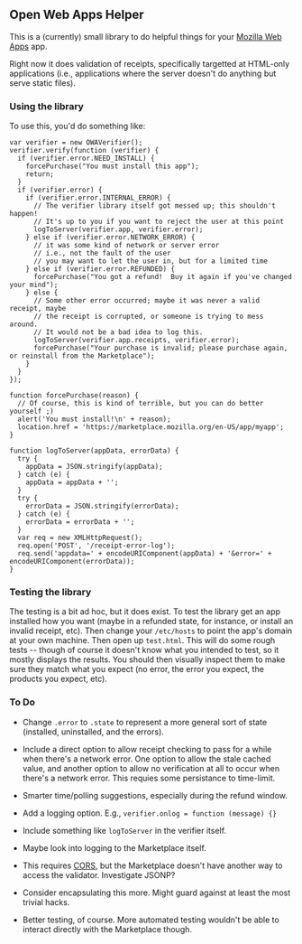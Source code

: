 ## Open Web Apps Helper

This is a (currently) small library to do helpful things for your
[Mozilla Web Apps](https://www.mozilla.org/en-US/apps/partners/) app.

Right now it does validation of receipts, specifically targetted at
HTML-only applications (i.e., applications where the server doesn't do
anything but serve static files).

### Using the library

To use this, you'd do something like:

    var verifier = new OWAVerifier();
    verifier.verify(function (verifier) {
      if (verifier.error.NEED_INSTALL) {
        forcePurchase("You must install this app");
        return;
      }
      if (verifier.error) {
        if (verifier.error.INTERNAL_ERROR) {
          // The verifier library itself got messed up; this shouldn't happen!
          // It's up to you if you want to reject the user at this point
          logToServer(verifier.app, verifier.error);
        } else if (verifier.error.NETWORK_ERROR) {
          // it was some kind of network or server error
          // i.e., not the fault of the user
          // you may want to let the user in, but for a limited time
        } else if (verifier.error.REFUNDED) {
          forcePurchase("You got a refund!  Buy it again if you've changed your mind");
        } else {
          // Some other error occurred; maybe it was never a valid receipt, maybe
          // the receipt is corrupted, or someone is trying to mess around.
          // It would not be a bad idea to log this.
          logToServer(verifier.app.receipts, verifier.error);
          forcePurchase("Your purchase is invalid; please purchase again, or reinstall from the Marketplace");
        }
      }
    });

    function forcePurchase(reason) {
      // Of course, this is kind of terrible, but you can do better yourself ;)
      alert('You must install!\n' + reason);
      location.href = 'https://marketplace.mozilla.org/en-US/app/myapp';
    }

    function logToServer(appData, errorData) {
      try {
        appData = JSON.stringify(appData);
      } catch (e) {
        appData = appData + '';
      }
      try {
        errorData = JSON.stringify(errorData);
      } catch (e) {
        errorData = errorData + '';
      }
      var req = new XMLHttpRequest();
      req.open('POST', '/receipt-error-log');
      req.send('appdata=' + encodeURIComponent(appData) + '&error=' + encodeURIComponent(errorData));
    }

### Testing the library

The testing is a bit ad hoc, but it does exist.  To test the library
get an app installed how you want (maybe in a refunded state, for
instance, or install an invalid receipt, etc).  Then change your
`/etc/hosts` to point the app's domain at your own machine.  Then open
up `test.html`.  This will do some rough tests -- though of course it
doesn't know what you intended to test, so it mostly displays the
results.  You should then visually inspect them to make sure they
match what you expect (no error, the error you expect, the products
you expect, etc).

### To Do

* Change `.error` to `.state` to represent a more general sort of
  state (installed, uninstalled, and the errors).

* Include a direct option to allow receipt checking to pass for a
  while when there's a network error.  One option to allow the stale
  cached value, and another option to allow no verification at all to
  occur when there's a network error.  This requies some persistance
  to time-limit.

* Smarter time/polling suggestions, especially during the refund window.

* Add a logging option.  E.g., `verifier.onlog = function (message) {}`

* Include something like `logToServer` in the verifier itself.

* Maybe look into logging to the Marketplace itself.

* This requires [CORS](http://www.w3.org/TR/cors/), but the
  Marketplace doesn't have another way to access the validator.
  Investigate JSONP?

* Consider encapsulating this more.  Might guard against at least the
  most trivial hacks.

* Better testing, of course.  More automated testing wouldn't be able
  to interact directly with the Marketplace though.
